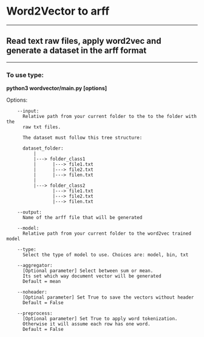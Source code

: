 # Word2Vector to arff
---
## Read text raw files, apply word2vec and generate a dataset in the arff format 
---
### To use type: 

**python3 wordvector/main.py [options]**

  Options:

        --input: 
          Relative path from your current folder to the to the folder with the 
          raw txt files.

          The dataset must follow this tree structure:

          dataset_folder:
              |
              |---> folder_class1
              |      |---> file1.txt
              |      |---> file2.txt
              |      |---> filen.txt
              |
              |---> folder_class2
                     |---> file1.txt
                     |---> file2.txt
                     |---> filen.txt

        --output: 
          Name of the arff file that will be generated

        --model: 
          Relative path from your current folder to the word2vec trained model

        --type: 
          Select the type of model to use. Choices are: model, bin, txt 

        --aggregator: 
          [Optional parameter] Select between sum or mean. 
          Its set which way document vector will be generated
          Default = mean
        
        --noheader: 
          [Optinal parameter] Set True to save the vectors without header
          Default = False

        --preprocess:
          [Optional parameter] Set True to apply word tokenization. 
          Otherwise it will assume each row has one word.
          Default = False
